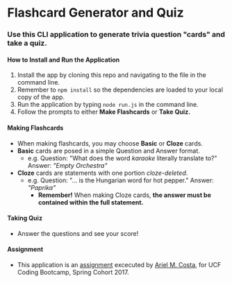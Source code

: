 # Flashcard Generator and Quiz

### Use this CLI application to generate trivia question "cards" and take a quiz.

#### How to Install and Run the Application

1. Install the app by cloning this repo and navigating to the file in the command line.
2. Remember to `npm install` so the dependencies are loaded to your local copy of the app.
3. Run the application by typing `node run.js` in the command line.
4. Follow the prompts to either __Make Flashcards__ or __Take Quiz.__

#### Making Flashcards

* When making flashcards, you may choose __Basic__ or __Cloze__ cards.
* __Basic__ cards are posed in a simple Question and Answer format.
  * e.g. Question: "What does the word *karaoke* literally translate to?" Answer: *"Empty Orchestra"*
* __Cloze__ cards are statements with one portion *cloze-deleted*.
  * e.g. Question: "... is the Hungarian word for hot pepper." Answer: *"Paprika"*
    * __Remember!__ When making Cloze cards, __the answer must be contained within the full statement.__

#### Taking Quiz

* Answer the questions and see your score!

#### Assignment

* This application is an [assignment](https://github.com/UCF-Coding-Boot-Camp/01-2017-VW-Class-Content/blob/master/Homework/Week-11/Instructions/HomeworkInstructions.md "Homework #11") excecuted by [Ariel M. Costa,](https://github.com/amcosta9 "Ariel Costa GitHub") for UCF Coding Bootcamp, Spring Cohort 2017.

